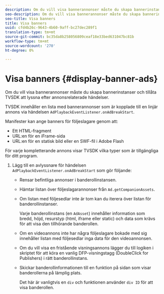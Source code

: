 ```yaml
---
description: Om du vill visa bannerannonser måste du skapa bannerinstanser och tillåta TVSDK att lyssna efter annonsrelaterade händelser.
seo-description: Om du vill visa bannerannonser måste du skapa bannerinstanser och tillåta TVSDK att lyssna efter annonsrelaterade händelser.
seo-title: Visa banners
title: Visa banners
uuid: cfd4b26c-9643-4b60-9aff-bc27dec289f1
translation-type: tm+mt
source-git-commit: bc35da8b258056809ceaf18e33bed631047bc81b
workflow-type: tm+mt
source-wordcount: '270'
ht-degree: 0%

---
```



# Visa banners {#display-banner-ads}

Om du vill visa bannerannonser måste du skapa bannerinstanser och tillåta TVSDK att lyssna efter annonsrelaterade händelser.

TVSDK innehåller en lista med bannerannonser som är kopplade till en linjär annons via händelsen `AdPlaybackEventListener.onAdBreakStart`.

Manifester kan ange banners för följeslagare genom att:

* Ett HTML-fragment
* URL:en för en iFrame-sida
* URL:en för en statisk bild eller en SWF-fil i Adobe Flash

För varje kompletterande annons visar TVSDK vilka typer som är tillgängliga för ditt program.

1. Lägg till en avlyssnare för händelsen `AdPlaybackEventListener.onAdBreakStart` som gör följande:

   * Rensar befintliga annonser i banderollinstansen.
   * Hämtar listan över följeslagarannonser från `Ad.getCompanionAssets`.
   * Om listan med följesedlar inte är tom kan du iterera över listan för banderollinstanser.

      Varje banderollinstans (en `AdAsset`) innehåller information som bredd, höjd, resurstyp (html, iframe eller static) och data som krävs för att visa den tillhörande banderollen.
   * Om en videoannons inte har några följeslagare bokade med sig innehåller listan med följesedlar inga data för den videoannonsen.
   * Om du vill visa en fristående visningsannons lägger du till logiken i skriptet för att köra en vanlig DFP-visningstagg (DoubleClick for Publishers) i rätt banderollinstans.
   * Skickar banderollinformationen till en funktion på sidan som visar banderollerna på lämplig plats.

      Det här är vanligtvis en `div` och funktionen använder `div ID` för att visa banderollen.
